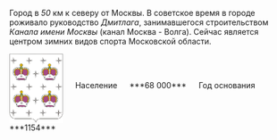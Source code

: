<!--2021-10-26 00:48:44-->
Город в *50* км к северу от Москвы. В советское время в городе роживало руководство *Дмитлага*,
занимавшегося строительством *Канала имени Москвы* (канал Москва - Волга).
Сейчас является центром зимних видов спорта Московской области.

<span class="dt">
  <img src="Dmitrov.png" align="middle" width="96px"> &emsp;
<span class="dtc">
  Население &emsp; ***68 000*** &emsp;
  Год основания &emsp; ***1154***
</span>
</span>